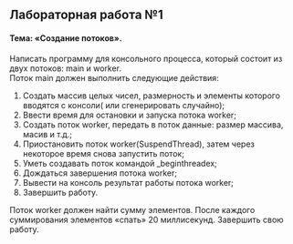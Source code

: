 ## Лабораторная работа №1 ##
#### Тема: «Создание потоков». ####
Написать программу для консольного процесса, который состоит из двух потоков: main и worker.  
Поток main должен выполнить следующие действия:
1. Создать массив целых чисел, размерность и элементы которого вводятся с консоли( или сгенерировать
случайно);
2. Ввести время для остановки и запуска потока worker;
3. Создать поток worker, передать в поток данные: размер маcсива, масив и т.д.;
4. Приостановить поток worker(SuspendThread), затем через некоторое время снова запустить поток;
5. Уметь создавать поток командой _beginthreadex;
6. Дождаться завершения потока worker;
7. Вывести на консоль результат работы потока worker;
8. Завершить работу.

Поток worker должен найти сумму элементов. После каждого суммирования элементов «спать» 20 миллисекунд. Завершить свою
работу.
